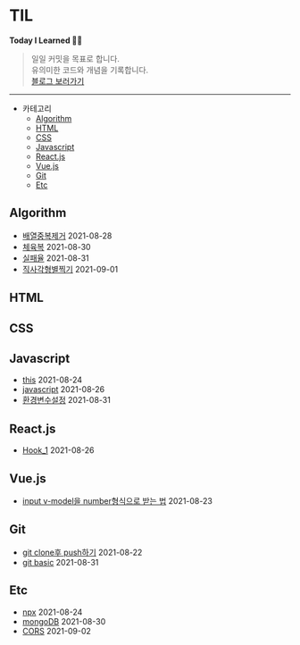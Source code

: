 # TIL

**Today I Learned 👍🏻**

> 일일 커밋을 목표로 합니다. <br>
> 유의미한 코드와 개념을 기록합니다. <br>[블로그 보러가기](https://eunjitech.notion.site/Develope-Note-1da6c5d2ea6148848a1a2580eaafacdf)

---

- 카테고리
  - [Algorithm](#algorithm)
  - [HTML](#html)
  - [CSS](#css)
  - [Javascript](#javascript)
  - [React.js](#reactjs)
  - [Vue.js](#vuejs)
  - [Git](#git)
  - [Etc](#etc)

## Algorithm

- [배열중복제거](./Algorithm/배열중복제거.md) 2021-08-28
- [체육복](./Algorithm/체육복.md) 2021-08-30
- [실패율](./Algorithm/실패율.md) 2021-08-31
- [직사각형별찍기](./Algorithm/직사각형별찍기.md) 2021-09-01

## HTML

## CSS

## Javascript

- [this](./Javascript/this.md) 2021-08-24
- [javascript](./Javascript/javascript.md) 2021-08-26
- [환경변수설정](./Javascript/환경변수설정.md) 2021-08-31

## React.js

- [Hook_1](./React/hook_1.md) 2021-08-26

## Vue.js

- [input v-model을 number형식으로 받는 법](./Vue/v-model_input.md) 2021-08-23

## Git

- [git clone후 push하기](./Git/git_clone.md) 2021-08-22
- [git basic](./Git/git_basic.md) 2021-08-31

## Etc

- [npx](./Etc/npx.md) 2021-08-24
- [mongoDB](./Etc/mongoDB.md) 2021-08-30
- [CORS](./Etc/CORS.md) 2021-09-02

